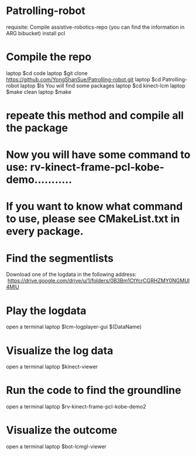# Patrolling-robot

requisite: Compile assistive-robotics-repo (you can find the information in ARG bibucket)
           install pcl

# Compile the repo
  laptop  $cd code 
  laptop  $git clone https://github.com/YongShanSue/Patrolling-robot.git
  laptop  $cd Patrolling-robot
  laptop  $ls
  You will find some packages
  laptop  $cd kinect-lcm
  laptop  $make clean
  laptop  $make

# repeate this method and compile all the package
# Now you will have some command to use: rv-kinect-frame-pcl-kobe-demo...........
# If you want to know what command to use, please see CMakeList.txt in every package.

# Find the segmentlists
  Download one of the logdata in the following address:
  https://drive.google.com/drive/u/1/folders/0B3Bm1CtYcrCGRHZMY0NGMUl4MlU

# Play the logdata
  open a terminal
  laptop  $lcm-logplayer-gui $(DataName)
# Visualize the log data
  open a terminal
  laptop  $kinect-viewer
# Run the code to find the groundline
  open a terminal
  laptop  $rv-kinect-frame-pcl-kobe-demo2
# Visualize the outcome
  open a terminal
  laptop  $bot-lcmgl-viewer
